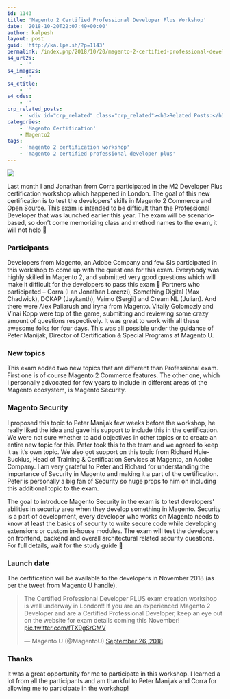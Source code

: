 ```yaml
---
id: 1143
title: 'Magento 2 Certified Professional Developer Plus Workshop'
date: '2018-10-20T22:07:49+00:00'
author: kalpesh
layout: post
guid: 'http://ka.lpe.sh/?p=1143'
permalink: /index.php/2018/10/20/magento-2-certified-professional-developer-plus-workshop/
s4_url2s:
    - ''
s4_image2s:
    - ''
s4_ctitle:
    - ''
s4_cdes:
    - ''
crp_related_posts:
    - '<div id="crp_related" class="crp_related"><h3>Related Posts:</h3><ul><li><a href="http://ka.lpe.sh/2018/08/13/magento-2-certified-professional-developer-exam-experience/"     class="crp_title">Magento 2 Certified Professional Developer Exam Experience</a></li><li><a href="http://ka.lpe.sh/2016/11/17/multiple-security-vulnerabilities-aheadworks-follow-up-email-extension/"     class="crp_title">Magento: Multiple security vulnerabilities in Aheadworks Follow up Email extension</a></li><li><a href="http://ka.lpe.sh/2017/05/04/redirect-request-post-data-using-htaccess/"     class="crp_title">Redirect request with POST data using .htaccess</a></li><li><a href="http://ka.lpe.sh/2018/03/20/install-magento-2-2-3-valet-plus-macos/"     class="crp_title">Setting up Magento 2.2.3 on Valet+ (requires MacOS)</a></li><li><a href="http://ka.lpe.sh/2015/12/23/magento-2-hello-world-module-2-mins/"     class="crp_title">Magento 2 hello world module in 2 mins!</a></li></ul></div>'
categories:
    - 'Magento Certification'
    - Magento2
tags:
    - 'magento 2 certification workshop'
    - 'magento 2 certified professional developer plus'
---
```


[![](http://ka.lpe.sh/wp-content/uploads/2018/10/magentoUteam-300x200.jpg)](http://ka.lpe.sh/wp-content/uploads/2018/10/magentoUteam.jpg)

Last month I and Jonathan from Corra participated in the M2 Developer Plus certification workshop which happened in London. The goal of this new certification is to test the developers’ skills in Magento 2 Commerce and Open Source. This exam is intended to be difficult than the Professional Developer that was launched earlier this year. The exam will be scenario-based, so don’t come memorizing class and method names to the exam, it will not help 🙂

### Participants

Developers from Magento, an Adobe Company and few SIs participated in this workshop to come up with the questions for this exam. Everybody was highly skilled in Magento 2, and submitted very good questions which will make it difficult for the developers to pass this exam 🙂 Partners who participated – Corra (I an Jonathan Lorenzi), Something Digital (Max Chadwick), DCKAP (Jaykanth), Vaimo (Sergii) and Cream NL (Julian).<span class="Apple-converted-space"> </span>And there were Alex Paliarush and Iryna from Magento. Vitaliy Golomoziy and Vinai Kopp were top of the game, submitting and reviewing some crazy amount of questions respectively. It was great to work with all these awesome folks for four days. This was all possible under the guidance of Peter Manijak, Director of Certification &amp; Special Programs at Magento U.

### New topics

This exam added two new topics that are different than Professional exam. First one is of course Magento 2 Commerce features. The other one, which I personally advocated for few years to include in different areas of the Magento ecosystem, is Magento Security.

### Magento Security

I proposed this topic to Peter Manijak few weeks before the workshop, he really liked the idea and gave his support to include this in the certification. We were not sure whether to add objectives in other topics or to create an entire new topic for this. Peter took this to the team and we agreed to keep it as it’s own topic. We also got support on this topic from Richard Huie-Buckius, Head of Training &amp; Certification Services at Magento, an Adobe Company. I am very grateful to Peter and Richard for understanding the importance of Security in Magento and making it a part of the certification. Peter is personally a big fan of Security so huge props to him on including this additional topic to the exam.

The goal to introduce Magento Security in the exam is to test developers’ abilities in security area when they develop something in Magento. Security is a part of development, every developer who works on Magento needs to know at least the basics of security to write secure code while developing extensions or custom in-house modules. The exam will test the developers on frontend, backend and overall architectural related security questions. For full details, wait for the study guide 🙂

### Launch date

The certification will be available to the developers in November 2018 (as per the tweet from Magento U handle).

> The Certified Professional Developer PLUS exam creation workshop is well underway in London!! If you are an experienced Magento 2 Developer and are a Certified Professional Developer, keep an eye out on the website for exam details coming this November! [pic.twitter.com/fTX9gSrCMV](https://t.co/fTX9gSrCMV)
> 
> — Magento U (@MagentoU) [September 26, 2018](https://twitter.com/MagentoU/status/1044980399368212482?ref_src=twsrc%5Etfw)

<script async="" charset="utf-8" src="https://platform.twitter.com/widgets.js"></script>

### Thanks

It was a great opportunity for me to participate in this workshop. I learned a lot from all the participants and am thankful to Peter Manijak and Corra for allowing me to participate in the workshop!